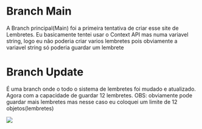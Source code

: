 # Branch Main

A Branch principal(Main) foi a primeira tentativa de criar esse site de Lembretes. Eu basicamente tentei usar o Context API mas numa variavel string, logo eu não poderia criar varios lembretes pois obviamente a variavel string só poderia guardar um lembrete

# Branch Update

É uma branch onde o todo o sistema de lembretes foi mudado e atualizado. Agora com a capacidade de guardar 12 lembretes. OBS: obviamente pode guardar mais lembretes mas nesse caso eu coloquei um limite de 12 objetos(lembretes)

<img src="https://img.shields.io/badge/React-20232A?style=for-the-badge&logo=react&logoColor=61DAFB"/>

